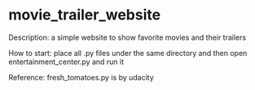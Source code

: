# movie_trailer_website

Description:
a simple website to show favorite movies and  their trailers

How to start:
place all .py files under the same directory and then open entertainment_center.py and run it

Reference:
fresh_tomatoes.py is by udacity
